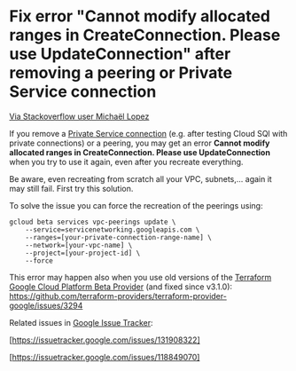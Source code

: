 # Fix error "Cannot modify allocated ranges in CreateConnection. Please use UpdateConnection" after removing a peering or Private Service connection

[Via Stackoverflow user Michaël Lopez](https://stackoverflow.com/a/56743836)

If you remove a [Private Service connection](https://cloud.google.com/vpc/docs/configure-private-services-access) (e.g. after testing Cloud SQl with private connections) or a peering, you may get an error **Cannot modify allocated ranges in CreateConnection. Please use UpdateConnection** when you try to use it again, even after you recreate everything.

Be aware, even recreating from scratch all your VPC, subnets,... again it may still fail. First try this solution.

To solve the issue you can force the recreation of the peerings using:

```
gcloud beta services vpc-peerings update \
    --service=servicenetworking.googleapis.com \
    --ranges=[your-private-connection-range-name] \
    --network=[your-vpc-name] \
    --project=[your-project-id] \
    --force
```

This error may happen also when you use old versions of the [Terraform Google Cloud Platform Beta Provider](https://github.com/terraform-providers/terraform-provider-google-beta) (and fixed since v3.1.0):
https://github.com/terraform-providers/terraform-provider-google/issues/3294

Related issues in [Google Issue Tracker](https://issuetracker.google.com):

[https://issuetracker.google.com/issues/131908322]

[https://issuetracker.google.com/issues/118849070]

